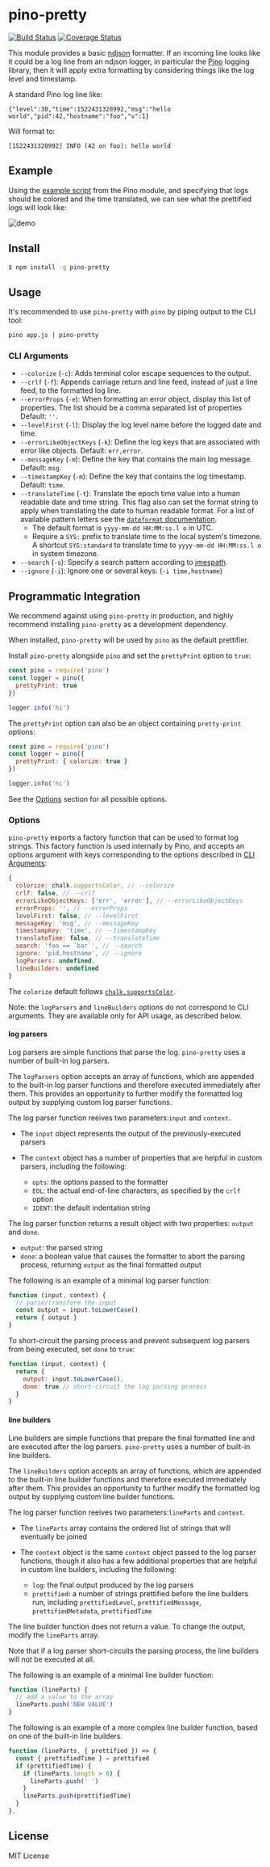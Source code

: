<a id="intro"></a>
# pino-pretty

[![Build Status](https://travis-ci.org/pinojs/pino-pretty.svg?branch=master)](https://travis-ci.org/pinojs/pino-pretty)
[![Coverage Status](https://coveralls.io/repos/github/pinojs/pino-pretty/badge.svg?branch=master)](https://coveralls.io/github/pinojs/pino-pretty?branch=master)

This module provides a basic [ndjson](http://ndjson.org/) formatter. If an
incoming line looks like it could be a log line from an ndjson logger, in
particular the [Pino](https://getpino.io/) logging library, then it will apply
extra formatting by considering things like the log level and timestamp.

A standard Pino log line like:

```
{"level":30,"time":1522431328992,"msg":"hello world","pid":42,"hostname":"foo","v":1}
```

Will format to:

```
[1522431328992] INFO (42 on foo): hello world
```

<a id="example"></a>
## Example

Using the [example script][exscript] from the Pino module, and specifying
that logs should be colored and the time translated, we can see what the
prettified logs will look like:

![demo](demo.png)

[exscript]: https://github.com/pinojs/pino/blob/fc4c83b/example.js

<a id="install"></a>
## Install

```sh
$ npm install -g pino-pretty
```

<a id="usage"></a>
## Usage

It's recommended to use `pino-pretty` with `pino`
by piping output to the CLI tool:

```sh
pino app.js | pino-pretty
```

<a id="cliargs"></a>
### CLI Arguments

- `--colorize` (`-c`): Adds terminal color escape sequences to the output.
- `--crlf` (`-f`): Appends carriage return and line feed, instead of just a line
  feed, to the formatted log line.
- `--errorProps` (`-e`): When formatting an error object, display this list
  of properties. The list should be a comma separated list of properties Default: `''`.
- `--levelFirst` (`-l`): Display the log level name before the logged date and time.
- `--errorLikeObjectKeys` (`-k`): Define the log keys that are associated with
  error like objects. Default: `err,error`.
- `--messageKey` (`-m`): Define the key that contains the main log message.
  Default: `msg`.
- `--timestampKey` (`-m`): Define the key that contains the log timestamp.
  Default: `time`.  
- `--translateTime` (`-t`): Translate the epoch time value into a human readable
  date and time string. This flag also can set the format string to apply when
  translating the date to human readable format. For a list of available pattern
  letters see the [`dateformat` documentation](https://www.npmjs.com/package/dateformat).
  - The default format is `yyyy-mm-dd HH:MM:ss.l o` in UTC.
  - Require a `SYS:` prefix to translate time to the local system's timezone. A
    shortcut `SYS:standard` to translate time to `yyyy-mm-dd HH:MM:ss.l o` in
    system timezone.
- `--search` (`-s`): Specify a search pattern according to
  [jmespath](http://jmespath.org/).
- `--ignore` (`-i`): Ignore one or several keys: (`-i time,hostname`)

<a id="integration"></a>
## Programmatic Integration

We recommend against using `pino-pretty` in production, and highly
recommend installing `pino-pretty` as a development dependency.

When installed, `pino-pretty` will be used by `pino` as the default
prettifier.

Install `pino-pretty` alongside `pino` and set the
`prettyPrint` option to `true`:

```js
const pino = require('pino')
const logger = pino({
  prettyPrint: true
})

logger.info('hi')
```

The `prettyPrint` option can also be an object containing `pretty-print`
options:

```js
const pino = require('pino')
const logger = pino({
  prettyPrint: { colorize: true }
})

logger.info('hi')
```

See the [Options](#options) section for all possible options.

<a id="options"></a>
### Options

`pino-pretty` exports a factory function that can be used to format log strings.
This factory function is used internally by Pino, and accepts an options argument
with keys corresponding to the options described in [CLI Arguments](#cliargs):

```js
{
  colorize: chalk.supportsColor, // --colorize
  crlf: false, // --crlf
  errorLikeObjectKeys: ['err', 'error'], // --errorLikeObjectKeys
  errorProps: '', // --errorProps
  levelFirst: false, // --levelFirst
  messageKey: 'msg', // --messageKey
  timestampKey: 'time', // --timestampKey
  translateTime: false, // --translateTime
  search: 'foo == `bar`', // --search
  ignore: 'pid,hostname', // --ignore
  logParsers: undefined,
  lineBuilders: undefined
}
```

The `colorize` default follows
[`chalk.supportsColor`](https://www.npmjs.com/package/chalk#chalksupportscolor).

Note: the `logParsers` and `lineBuilders` options do not correspond to CLI arguments.
They are available only for API usage, as described below.

#### log parsers

Log parsers are simple functions that parse the log. `pino-pretty` uses a number
of built-in log parsers.

The `logParsers` option accepts an array of functions, which are appended to the
built-in log parser functions and therefore executed immediately after them. This
provides an opportunity to further modify the formatted log output by supplying
custom log parser functions.

The log parser function reeives two parameters:`input` and `context`.
* The `input` object represents the output of the previously-executed parsers
* The `context` object has a number of properties that are helpful in custom
  parsers, including the following:

  - `opts`: the options passed to the formatter
  - `EOL`: the actual end-of-line characters, as specified by the `crlf` option
  - `IDENT`: the default indentation string

The log parser function returns a result object with two properties: `output` and `done`.

  - `output`: the parsed string
  - `done`: a boolean value that causes the formatter to abort the parsing process,
    returning `output` as the final formatted output

The following is an example of a minimal log parser function:

```js
function (input, context) {
  // parse/transform the input
  const output = input.toLowerCase()
  return { output }
}
```

To short-circuit the parsing process and prevent subsequent log parsers from being executed,
set `done` to `true`:

```js
function (input, context) {
  return {
    output: input.toLowerCase(),
    done: true // short-circuit the log parsing process
  }
}
```

#### line builders

Line builders are simple functions that prepare the final formatted line and are executed
after the log parsers. `pino-pretty` uses a number of built-in line builders.

The `lineBuilders` option accepts an array of functions, which are appended to the
built-in line builder functions and therefore executed immediately after them. This
provides an opportunity to further modify the formatted log output by supplying
custom line builder functions.

The log parser function reeives two parameters:`lineParts` and `context`.
* The `lineParts` array contains the ordered list of strings that will eventually be joined
* The `context` object is the same `context` object passed to the log parser functions,
  though it also has a few additional properties that are helpful in custom line builders,
  including the following:

  - `log`: the final output produced by the log parsers
  - `prettified`: a number of strings prettified before the line builders run, including
    `prettifiedLevel`, `prettifiedMessage`, `prettifiedMetadata`, `prettifiedTime`

The line builder function does not return a value. To change the output, modify the
`lineParts` array.

Note that if a log parser short-circuits the parsing process, the line builders will
not be executed at all.

The following is an example of a minimal line builder function:

```js
function (lineParts) {
  // add a value to the array
  lineParts.push('NEW VALUE')
}
```

The following is an example of a more complex line builder function, based on one of
the built-in line builders.

```js
function (lineParts, { prettified }) => {
  const { prettifiedTime } = prettified
  if (prettifiedTime) {
    if (lineParts.length > 0) {
      lineParts.push(' ')
    }
    lineParts.push(prettifiedTime)
  }
},
```

<a id="license"><a>
## License

MIT License
